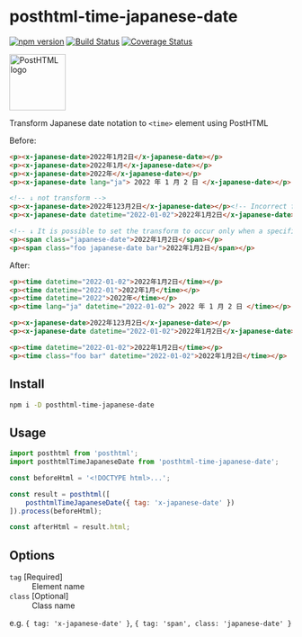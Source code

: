 # posthtml-time-japanese-date

[![npm version](https://badge.fury.io/js/posthtml-time-japanese-date.svg)](https://badge.fury.io/js/posthtml-time-japanese-date)
[![Build Status](https://app.travis-ci.com/SaekiTominaga/posthtml-time-japanese-date.svg?branch=main)](https://app.travis-ci.com/SaekiTominaga/posthtml-time-japanese-date)
[![Coverage Status](https://coveralls.io/repos/github/SaekiTominaga/posthtml-time-japanese-date/badge.svg)](https://coveralls.io/github/SaekiTominaga/posthtml-time-japanese-date)

<img src="https://posthtml.github.io/posthtml/logo.svg" alt="PostHTML logo" height="100">

Transform Japanese date notation to `<time>` element using PostHTML

Before:
``` html
<p><x-japanese-date>2022年1月2日</x-japanese-date></p>
<p><x-japanese-date>2022年1月</x-japanese-date></p>
<p><x-japanese-date>2022年</x-japanese-date></p>
<p><x-japanese-date lang="ja"> 2022 年 1 月 2 日 </x-japanese-date></p>

<!-- ↓ not transform -->
<p><x-japanese-date>2022年123月2日</x-japanese-date></p><!-- Incorrect format -->
<p><x-japanese-date datetime="2022-01-02">2022年1月2日</x-japanese-date></p><!-- Do not include the `datetime` attribute -->

<!-- ↓ It is possible to set the transform to occur only when a specific class name is included -->
<p><span class="japanese-date">2022年1月2日</span></p>
<p><span class="foo japanese-date bar">2022年1月2日</span></p>
```

After:
``` html
<p><time datetime="2022-01-02">2022年1月2日</time></p>
<p><time datetime="2022-01">2022年1月</time></p>
<p><time datetime="2022">2022年</time></p>
<p><time lang="ja" datetime="2022-01-02"> 2022 年 1 月 2 日 </time></p>

<p><x-japanese-date>2022年123月2日</x-japanese-date></p>
<p><x-japanese-date datetime="2022-01-02">2022年1月2日</x-japanese-date></p>

<p><time datetime="2022-01-02">2022年1月2日</time></p>
<p><time class="foo bar" datetime="2022-01-02">2022年1月2日</time></p>
```

## Install

```bash
npm i -D posthtml-time-japanese-date
```

## Usage

``` js
import posthtml from 'posthtml';
import posthtmlTimeJapaneseDate from 'posthtml-time-japanese-date';

const beforeHtml = '<!DOCTYPE html>...';

const result = posthtml([
	posthtmlTimeJapaneseDate({ tag: 'x-japanese-date' })
]).process(beforeHtml);

const afterHtml = result.html;
```

## Options

<dl>
<dt><code>tag</code> [Required]</dt>
<dd>Element name</dd>
<dt><code>class</code> [Optional]</dt>
<dd>Class name</dd>
</dl>

e.g. `{ tag: 'x-japanese-date' }`, `{ tag: 'span', class: 'japanese-date' }`
